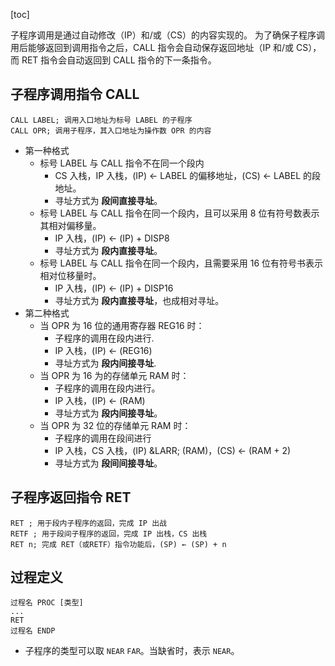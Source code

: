 [toc]

子程序调用是通过自动修改（IP）和/或（CS）的内容实现的。
为了确保子程序调用后能够返回到调用指令之后，CALL 指令会自动保存返回地址（IP 和/或 CS），而 RET 指令会自动返回到 CALL 指令的下一条指令。

## 子程序调用指令 CALL

```
CALL LABEL; 调用入口地址为标号 LABEL 的子程序
CALL OPR; 调用子程序，其入口地址为操作数 OPR 的内容
```

- 第一种格式
	- 标号 LABEL 与 CALL 指令不在同一个段内
		- CS 入栈，IP 入栈，(IP) &larr; LABEL 的偏移地址，(CS) &larr; LABEL 的段地址。
		- 寻址方式为 **段间直接寻址**。
	- 标号 LABEL 与 CALL 指令在同一个段内，且可以采用 8 位有符号数表示其相对偏移量。
		- IP 入栈，(IP) &larr; (IP) + DISP8
		- 寻址方式为 **段内直接寻址**。
	- 标号 LABEL 与 CALL 指令在同一个段内，且需要采用 16 位有符号书表示相对位移量时。
		- IP 入栈，(IP) &larr; (IP) + DISP16
		- 寻址方式为 **段内直接寻址**，也成相对寻址。
- 第二种格式
	- 当 OPR 为 16 位的通用寄存器 REG16 时：
		- 子程序的调用在段内进行.
		- IP 入栈，(IP) &larr; (REG16)
		- 寻址方式为 **段内间接寻址**.
	- 当 OPR 为 16 为的存储单元 RAM 时：
		- 子程序的调用在段内进行。
		- IP 入栈，(IP) &larr; (RAM)
		- 寻址方式为 **段内间接寻址**。
	- 当 OPR 为 32 位的存储单元 RAM 时：
		- 子程序的调用在段间进行
		- IP 入栈，CS 入栈，(IP) &LARR; (RAM)，(CS) &larr; (RAM + 2)
		- 寻址方式为 **段间间接寻址**。

## 子程序返回指令 RET

```
RET ; 用于段内子程序的返回，完成 IP 出战
RETF ; 用于段间子程序的返回，完成 IP 出栈，CS 出栈
RET n; 完成 RET（或RETF）指令功能后，(SP) ← (SP) + n
```

## 过程定义

```
过程名 PROC [类型]
...
RET
过程名 ENDP
```

- 子程序的类型可以取 `NEAR` `FAR`。当缺省时，表示 `NEAR`。
